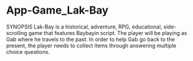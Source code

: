 # App-Game_Lak-Bay

SYNOPSIS
Lak-Bay is a historical, adventure, RPG, educational, side-scrolling game that features Baybayin script. The player will be playing as Gab where he travels to the past. In order to help Gab go back to the present, the player needs to collect items through answering multiple choice questions.
